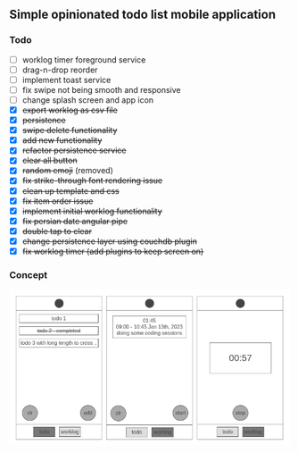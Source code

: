 ## Simple opinionated todo list mobile application

### Todo

- [ ] worklog timer foreground service
- [ ] drag-n-drop reorder
- [ ] implement toast service
- [ ] fix swipe not being smooth and responsive
- [ ] change splash screen and app icon
- [x] ~~export worklog as csv file~~
- [x] ~~persistence~~
- [x] ~~swipe delete functionality~~
- [x] ~~add new functionality~~
- [x] ~~refactor persistence service~~
- [x] ~~clear all button~~
- [x] ~~random emoji~~ (removed)
- [x] ~~fix strike-through font rendering issue~~
- [x] ~~clean up template and css~~
- [x] ~~fix item order issue~~
- [x] ~~implement initial worklog functionality~~
- [x] ~~fix persian date angular pipe~~
- [x] ~~double tap to clear~~
- [x] ~~change persistence layer using couchdb plugin~~
- [x] ~~fix worklog timer (add plugins to keep screen on)~~

### Concept

[![concept](./res/concept.png)](https://wireframe.cc/pro/pp/b6d863b93619372)
